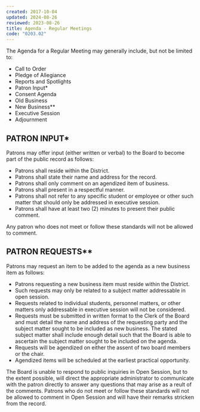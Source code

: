 ```yaml
---
created: 2017-10-04
updated: 2024-08-26
reviewed: 2023-08-26
title: Agenda - Regular Meetings
code: "0203.02"
---
```


The Agenda for a Regular Meeting may generally include, but not be limited to:

- Call to Order
- Pledge of Allegiance
- Reports and Spotlights
- Patron Input*
- Consent Agenda
- Old Business
- New Business**
- Executive Session
- Adjournment

## PATRON INPUT*
Patrons may offer input (either written or verbal) to the Board to become part of the public record as follows:

- Patrons shall reside within the District.
- Patrons shall state their name and address for the record.
- Patrons shall only comment on an agendized item of business.
- Patrons shall present in a respectful manner.
- Patrons shall not refer to any specific student or employee or other such matter that should only be addressed in executive session.
- Patrons shall have at least two (2) minutes to present their public comment.

Any patron who does not meet or follow these standards will not be allowed to comment.

## PATRON REQUESTS**
Patrons may request an item to be added to the agenda as a new business item as follows:

- Patrons requesting a new business item must reside within the District.
- Such requests may only be related to a subject matter addressable in open session.
- Requests related to individual students, personnel matters, or other matters only addressable in executive session will not be considered.
- Requests must be submitted in written format to the Clerk of the Board and must detail the name and address of the requesting party and the subject matter sought to be included as new business. The stated subject matter shall include enough detail such that the Board is able to ascertain the subject matter sought to be included on the agenda.
- Requests will be agendized on either the assent of two board members or the chair.
- Agendized items will be scheduled at the earliest practical opportunity.

The Board is unable to respond to public inquiries in Open Session, but to the extent possible, will direct the appropriate administrator to communicate with the patron directly to answer any questions that may arise as a reult of the comments. Patrons who do not meet or follow these standards will not be allowed to comment in Open Session and will have their remarks stricken from the record.
